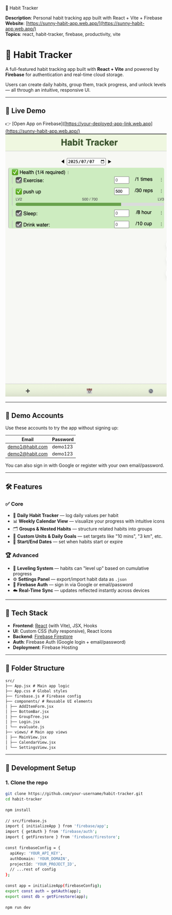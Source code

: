 
🌱 Habit Tracker

**Description**: Personal habit tracking app built with React + Vite + Firebase  
**Website**: [https://sunny-habit-app.web.app/](https://sunny-habit-app.web.app/)  
**Topics**: react, habit-tracker, firebase, productivity, vite

# 🌱 Habit Tracker

A full-featured habit tracking app built with **React + Vite** and powered by **Firebase** for authentication and real-time cloud storage.

Users can create daily habits, group them, track progress, and unlock levels — all through an intuitive, responsive UI.

---

## 🚀 Live Demo

👉 [Open App on Firebase]([https://your-deployed-app-link.web.app](https://sunny-habit-app.web.app/)  
![App screenshot](public/demo-screenshot.png)


---

## 👤 Demo Accounts

Use these accounts to try the app without signing up:

| Email               | Password   |
|--------------------|------------|
| demo1@habit.com     | demo123    |
| demo2@habit.com     | demo123    |

You can also sign in with Google or register with your own email/password.

---

## 🛠️ Features

### ✅ Core
- 📅 **Daily Habit Tracker** — log daily values per habit
- 📊 **Weekly Calendar View** — visualize your progress with intuitive icons
- 🗂️ **Groups & Nested Habits** — structure related habits into groups
- 🧮 **Custom Units & Daily Goals** — set targets like "10 mins", "3 km", etc.
- 📆 **Start/End Dates** — set when habits start or expire

### 🏆 Advanced
- 🧠 **Leveling System** — habits can "level up" based on cumulative progress
- ⚙️ **Settings Panel** — export/import habit data as `.json`
- 🔐 **Firebase Auth** — sign in via Google or email/password
- ☁️ **Real-Time Sync** — updates reflected instantly across devices

---

## 🧩 Tech Stack

- **Frontend**: [React](https://react.dev/) (with Vite), JSX, Hooks
- **UI**: Custom CSS (fully responsive), React Icons
- **Backend**: [Firebase Firestore](https://firebase.google.com/products/firestore)
- **Auth**: Firebase Auth (Google login + email/password)
- **Deployment**: Firebase Hosting

---

## 📁 Folder Structure
```
src/
├── App.jsx # Main app logic
├── App.css # Global styles
├── firebase.js # Firebase config
├── components/ # Reusable UI elements
│ ├── AddItemForm.jsx
│ ├── BottomBar.jsx
│ ├── GroupTree.jsx
│ ├── Login.jsx
│ └── evaluate.js
├── views/ # Main app views
│ ├── MainView.jsx
│ ├── CalendarView.jsx
│ └── SettingsView.jsx
```

---

## 🧪 Development Setup

### 1. Clone the repo
```bash
git clone https://github.com/your-username/habit-tracker.git
cd habit-tracker

npm install

// src/firebase.js
import { initializeApp } from 'firebase/app';
import { getAuth } from 'firebase/auth';
import { getFirestore } from 'firebase/firestore';

const firebaseConfig = {
  apiKey: 'YOUR_API_KEY',
  authDomain: 'YOUR_DOMAIN',
  projectId: 'YOUR_PROJECT_ID',
  // ...rest of config
};

const app = initializeApp(firebaseConfig);
export const auth = getAuth(app);
export const db = getFirestore(app);

npm run dev




